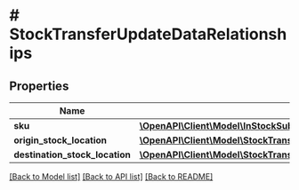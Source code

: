 # # StockTransferUpdateDataRelationships

## Properties

Name | Type | Description | Notes
------------ | ------------- | ------------- | -------------
**sku** | [**\OpenAPI\Client\Model\InStockSubscriptionDataRelationshipsSku**](InStockSubscriptionDataRelationshipsSku.md) |  | [optional]
**origin_stock_location** | [**\OpenAPI\Client\Model\StockTransferDataRelationshipsOriginStockLocation**](StockTransferDataRelationshipsOriginStockLocation.md) |  | [optional]
**destination_stock_location** | [**\OpenAPI\Client\Model\StockTransferDataRelationshipsDestinationStockLocation**](StockTransferDataRelationshipsDestinationStockLocation.md) |  | [optional]

[[Back to Model list]](../../README.md#models) [[Back to API list]](../../README.md#endpoints) [[Back to README]](../../README.md)
